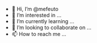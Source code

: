 - 👋 Hi, I’m @mefeuto
- 👀 I’m interested in ...
- 🌱 I’m currently learning ...
- 💞️ I’m looking to collaborate on ...
- 📫 How to reach me ...

<!---
mefeuto/mefeuto is a ✨ special ✨ repository because its `README.md` (this file) appears on your GitHub profile.
You can click the Preview link to take a look at your changes.
--->
